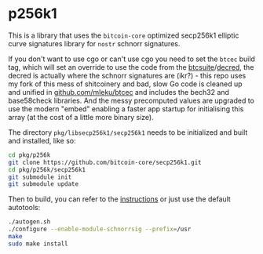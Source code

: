 # p256k1

This is a library that uses the `bitcoin-core` optimized secp256k1 elliptic
curve signatures library for `nostr` schnorr signatures.

If you don't want to use cgo or can't use cgo you need to set the `btcec` 
build tag, which will set an override to use the code from the 
[btcsuite](https://github.com/btcsuite/btcd)/[decred](https://github.com/decred/dcrd/tree/master/dcrec), 
the decred is actually where the schnorr signatures are (ikr?) - this repo 
uses my fork of this mess of shitcoinery and bad, slow Go code is cleaned up 
and unified in [github.com/mleku/btcec](https://github.com/mleku/btcec) and 
includes the bech32 and base58check libraries. And the messy precomputed 
values are upgraded to use the modern "embed" enabling a faster app startup 
for initialising this array (at the cost of a little more binary size).

The directory `pkg/libsecp256k1/secp256k1` needs to be initialized and built
and installed, like so:

```bash
cd pkg/p256k
git clone https://github.com/bitcoin-core/secp256k1.git
cd pkg/p256k/secp256k1
git submodule init
git submodule update
```

Then to build, you can refer to the [instructions](./secp256k1/README.md) or
just use the default autotools:

```bash
./autogen.sh
./configure --enable-module-schnorrsig --prefix=/usr
make
sudo make install
```